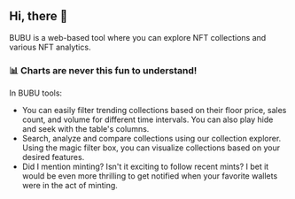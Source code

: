 ## Hi, there 👋

BUBU is a web-based tool where you can explore NFT collections and various NFT analytics. 

### :bar_chart: Charts are never this fun to understand! 

In BUBU tools:

* You can easily filter trending collections based on their floor price, sales count, and volume for different time intervals. You can also play hide and seek with the table's columns.  
* Search, analyze and compare collections using our collection explorer. Using the magic filter box, you can visualize collections based on your desired features. 
* Did I mention minting? Isn't it exciting to follow recent mints? I bet it would be even more thrilling to get notified when your favorite wallets were in the act of minting. 
